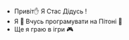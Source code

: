 - Привіт✋ Я Стас Дідусь !
- Я 👶 Вчусь програмувати на Пітоні 🐍
- Ще я граю в ігри 🎮
<!---
StanislavDidus/StanislavDidus is a ✨ special ✨ repository because its `README.md` (this file) appears on your GitHub profile.
You can click the Preview link to take a look at your changes.
--->
